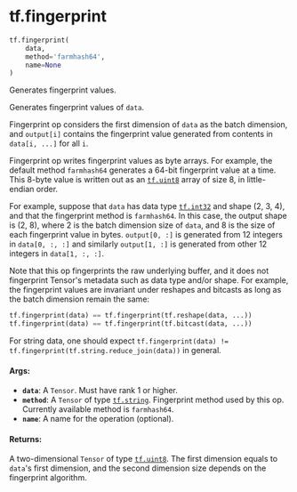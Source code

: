 <div itemscope itemtype="http://developers.google.com/ReferenceObject">
<meta itemprop="name" content="tf.fingerprint" />
<meta itemprop="path" content="Stable" />
</div>

# tf.fingerprint

``` python
tf.fingerprint(
    data,
    method='farmhash64',
    name=None
)
```

Generates fingerprint values.

Generates fingerprint values of `data`.

Fingerprint op considers the first dimension of `data` as the batch dimension,
and `output[i]` contains the fingerprint value generated from contents in
`data[i, ...]` for all `i`.

Fingerprint op writes fingerprint values as byte arrays. For example, the
default method `farmhash64` generates a 64-bit fingerprint value at a time.
This 8-byte value is written out as an <a href="../tf/dtypes.md#uint8"><code>tf.uint8</code></a> array of size 8, in
little-endian order.

For example, suppose that `data` has data type <a href="../tf/dtypes.md#int32"><code>tf.int32</code></a> and shape (2, 3, 4),
and that the fingerprint method is `farmhash64`. In this case, the output
shape is (2, 8), where 2 is the batch dimension size of `data`, and 8 is the
size of each fingerprint value in bytes. `output[0, :]` is generated from
12 integers in `data[0, :, :]` and similarly `output[1, :]` is generated from
other 12 integers in `data[1, :, :]`.

Note that this op fingerprints the raw underlying buffer, and it does not
fingerprint Tensor's metadata such as data type and/or shape. For example, the
fingerprint values are invariant under reshapes and bitcasts as long as the
batch dimension remain the same:

```python
tf.fingerprint(data) == tf.fingerprint(tf.reshape(data, ...))
tf.fingerprint(data) == tf.fingerprint(tf.bitcast(data, ...))
```

For string data, one should expect `tf.fingerprint(data) !=
tf.fingerprint(tf.string.reduce_join(data))` in general.

#### Args:

* <b>`data`</b>: A `Tensor`. Must have rank 1 or higher.
* <b>`method`</b>: A `Tensor` of type <a href="../tf/dtypes.md#string"><code>tf.string</code></a>. Fingerprint method used by this op.
    Currently available method is `farmhash64`.
* <b>`name`</b>: A name for the operation (optional).


#### Returns:

A two-dimensional `Tensor` of type <a href="../tf/dtypes.md#uint8"><code>tf.uint8</code></a>. The first dimension equals to
`data`'s first dimension, and the second dimension size depends on the
fingerprint algorithm.